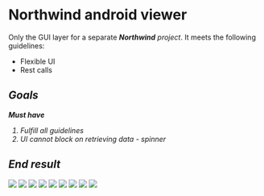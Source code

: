 # Northwind android viewer
Only the GUI layer for a separate ***Northwind*** *project*.  It meets the following guidelines:

 - Flexible UI
 - Rest calls


<i class="icon-list"> Goals
------------------------------
**Must have**
 1. Fulfill all guidelines
 2. UI cannot block on retrieving data - spinner

<i class="icon-ok"> End result
 ------------------------------
 
 ![](./Utils/Github/1.png)
 ![](./Utils/Github/2.png)
 ![](./Utils/Github/3.png)
 ![](./Utils/Github/4.png)
 ![](./Utils/Github/5.png)
 ![](./Utils/Github/6.png)
 ![](./Utils/Github/7.png)
 ![](./Utils/Github/8.png)
 ![](./Utils/Github/9.png)

